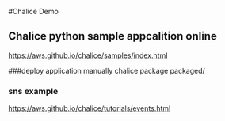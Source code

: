 #Chalice Demo 

## Chalice python sample appcalition online
https://aws.github.io/chalice/samples/index.html

###deploy application manually
chalice package packaged/

### sns example
https://aws.github.io/chalice/tutorials/events.html

